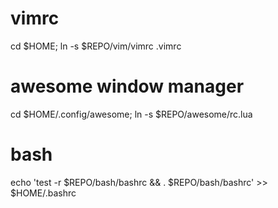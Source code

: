 # vimrc
cd $HOME; ln -s $REPO/vim/vimrc .vimrc

# awesome window manager
cd $HOME/.config/awesome; ln -s $REPO/awesome/rc.lua

# bash
echo 'test -r $REPO/bash/bashrc && . $REPO/bash/bashrc' >> $HOME/.bashrc
